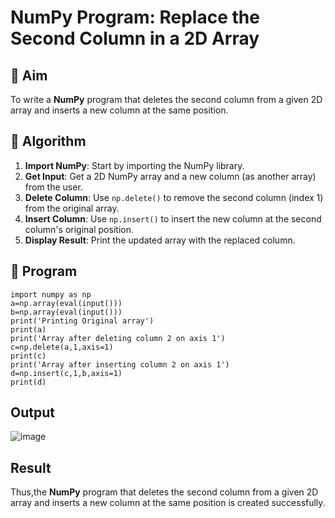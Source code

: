 
# NumPy Program: Replace the Second Column in a 2D Array

## 🎯 Aim
To write a **NumPy** program that deletes the second column from a given 2D array and inserts a new column at the same position.

## 🧠 Algorithm
1. **Import NumPy**: Start by importing the NumPy library.
2. **Get Input**: Get a 2D NumPy array and a new column (as another array) from the user.
3. **Delete Column**: Use `np.delete()` to remove the second column (index 1) from the original array.
4. **Insert Column**: Use `np.insert()` to insert the new column at the second column's original position.
5. **Display Result**: Print the updated array with the replaced column.

## 🧾 Program

```
import numpy as np
a=np.array(eval(input()))
b=np.array(eval(input()))
print('Printing Original array')
print(a)
print('Array after deleting column 2 on axis 1')
c=np.delete(a,1,axis=1)
print(c)
print('Array after inserting column 2 on axis 1')
d=np.insert(c,1,b,axis=1)
print(d)
```
## Output
![image](https://github.com/user-attachments/assets/db6261df-79e3-4772-9ec7-e3eb51383b4b)

## Result
Thus,the **NumPy** program that deletes the second column from a given 2D array and inserts a new column at the same position is created successfully.
